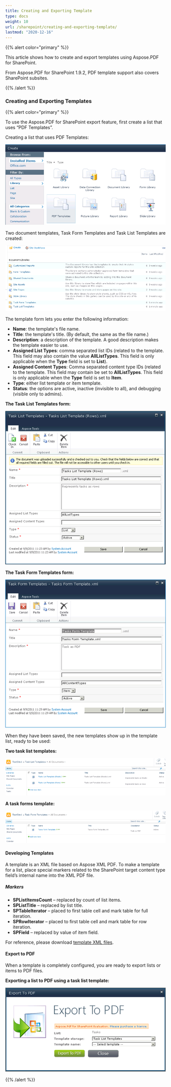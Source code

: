 ```yaml
---
title: Creating and Exporting Template
type: docs
weight: 10
url: /sharepoint/creating-and-exporting-template/
lastmod: "2020-12-16"
---
```


{{% alert color="primary" %}}

This article shows how to create and export templates using Aspose.PDF for SharePoint.

From Aspose.PDF for SharePoint 1.9.2, PDF template support also covers SharePoint subsites.

{{% /alert %}}
### **Creating and Exporting Templates**
{{% alert color="primary" %}}

To use the Aspose.PDF for SharePoint export feature, first create a list that uses “PDF Templates”.

Creating a list that uses PDF Templates:

![todo:image_alt_text](creating-and-exporting-template_1.png)

Two document templates, Task Form Templates and Task List Templates are created:

![todo:image_alt_text](creating-and-exporting-template_2.png)



The template form lets you enter the following information:

- **Name**: the template's file name.
- **Title**: the template's title. (By default, the same as the file name.)
- **Description**: a description of the template. A good description makes the template easier to use.
- **Assigned List Types**: comma separated list IDs (related to the template. This field may also contain the value **AllListTypes**. This field is only applicable when the **Type** field is set to **List**).
- **Assigned Content Types**: Comma separated content type IDs (related to the template. This field may contain be set to **AllListTypes**. This field is only applicable when the **Type** field is set to **Item**.
- **Type**: either list template or item template.
- **Status**: the options are active, inactive (invisible to all), and debugging (visible only to admins).

**The Task List Templates form:**

![todo:image_alt_text](creating-and-exporting-template_3.png)




**The Task Form Templates form:**

![todo:image_alt_text](creating-and-exporting-template_4.png)




When they have been saved, the new templates show up in the template list, ready to be used:

**Two task list templates:**

![todo:image_alt_text](creating-and-exporting-template_5.png)



**A task forms template:**

![todo:image_alt_text](creating-and-exporting-template_6.png)



#### **Developing Templates**
A template is an XML file based on Aspose XML PDF. To make a template for a list, place special markers related to the SharePoint target content type field’s internal name into the XML PDF file.
##### **Markers**
- **SPListItemsCount** – replaced by count of list items.
- **SPListTitle** – replaced by list title.
- **SPTableIterator** – placed to first table cell and mark table for full iteration.
- **SPRowIterator** – placed to first table cell and mark table for row iteration.
- **SPField** – replaced by value of item field.

For reference, please download [template XML files](attachments/8421394/8618082.zip).
#### **Export to PDF**
When a template is completely configured, you are ready to export lists or items to PDF files.

**Exporting a list to PDF using a task list template:**

![todo:image_alt_text](creating-and-exporting-template_7.png)

{{% /alert %}}

